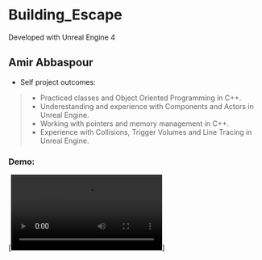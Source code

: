 # Building_Escape

Developed with Unreal Engine 4

## Amir Abbaspour  
- Self project outcomes:
> - Practiced classes and Object Oriented Programming in C++.
> - Underestanding and experience with Components and Actors in Unreal Engine.
> - Working with pointers and memory management in C++.
> - Experience with Collisions, Trigger Volumes and Line Tracing in Unreal Engine.

### Demo:
[![Watch the video](\Video\Building_Escape-UnrealEditor202-021308-09-11.mp4)]